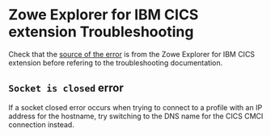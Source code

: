 # Zowe Explorer for IBM CICS extension Troubleshooting

Check that the [source of the error](https://github.com/zowe/vscode-extension-for-cics#checking-the-source-of-an-error) is from the Zowe Explorer for IBM CICS extension before refering to the troubleshooting documentation.

## `Socket is closed` error

If a socket closed error occurs when trying to connect to a profile with an IP address for the hostname, try switching to the DNS name for the CICS CMCI connection instead.